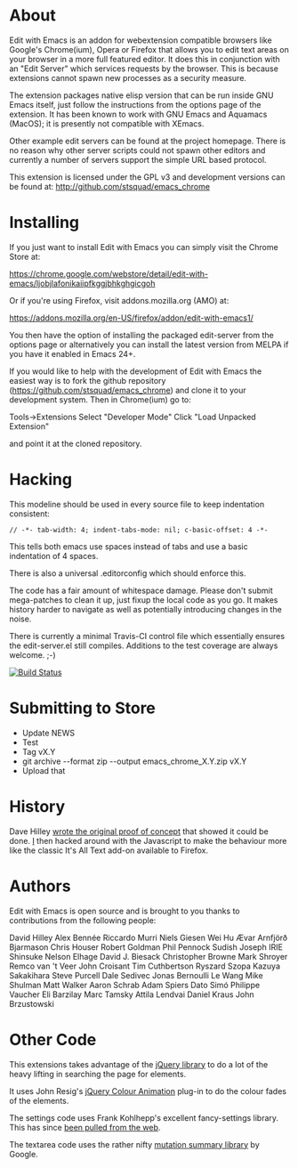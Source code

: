 About
=====

Edit with Emacs is an addon for webextension compatible browsers like
Google's Chrome(ium), Opera or Firefox that allows you to edit text
areas on your browser in a more full featured editor. It does this in
conjunction with an "Edit Server" which services requests by the
browser. This is because extensions cannot spawn new processes as a
security measure.

The extension packages native elisp version that can be run inside
GNU Emacs itself, just follow the instructions from the options page
of the extension. It has been known to work with GNU Emacs and
Aquamacs (MacOS); it is presently not compatible with XEmacs.

Other example edit servers can be found at the project homepage. There
is no reason why other server scripts could not spawn other editors
and currently a number of servers support the simple URL based
protocol.

This extension is licensed under the GPL v3 and development versions
can be found at: http://github.com/stsquad/emacs_chrome

Installing
==========

If you just want to install Edit with Emacs you can simply visit the
Chrome Store at:

https://chrome.google.com/webstore/detail/edit-with-emacs/ljobjlafonikaiipfkggjbhkghgicgoh

Or if you're using Firefox, visit addons.mozilla.org (AMO) at:

https://addons.mozilla.org/en-US/firefox/addon/edit-with-emacs1/

You then have the option of installing the packaged edit-server from the
options page or alternatively you can install the latest version from
MELPA if you have it enabled in Emacs 24+.

If you would like to help with the development of Edit with Emacs the
easiest way is to fork the github repository (https://github.com/stsquad/emacs_chrome)
and clone it to your development system. Then in Chrome(ium) go to:

Tools->Extensions
Select "Developer Mode"
Click "Load Unpacked Extension"

and point it at the cloned repository.

Hacking
=======

This modeline should be used in every source file to keep indentation
consistent:

    // -*- tab-width: 4; indent-tabs-mode: nil; c-basic-offset: 4 -*-

This tells both emacs use spaces instead of tabs and use a basic indentation
of 4 spaces.

There is also a universal .editorconfig which should enforce this.

The code has a fair amount of whitespace damage. Please don't submit
mega-patches to clean it up, just fixup the local code as you go. It
makes history harder to navigate as well as potentially introducing
changes in the noise.

There is currently a minimal Travis-CI control file which essentially
ensures the edit-server.el still compiles. Additions to the test
coverage are always welcome. ;-)

[![Build Status](https://travis-ci.org/stsquad/emacs_chrome.png?branch=master)](https://travis-ci.org/stsquad/emacs_chrome)

Submitting to Store
===================

* Update NEWS
* Test
* Tag vX.Y
* git archive --format zip --output emacs_chrome_X.Y.zip vX.Y
* Upload that

History
=======

Dave Hilley [wrote the original proof of concept](https://web.archive.org/web/20130719135014/http://www.thegibson.org/blog/archives/689)
that showed it could be done. [I](http://www.bennee.com/~alex) then hacked around with the Javascript
to make the behaviour more like the classic It's All Text add-on available to Firefox.

Authors
=======

Edit with Emacs is open source and is brought to you thanks to
contributions from the following people:

David Hilley
Alex Bennée
Riccardo Murri
Niels Giesen
Wei Hu
Ævar Arnfjörð Bjarmason
Chris Houser
Robert Goldman
Phil Pennock
Sudish Joseph
IRIE Shinsuke
Nelson Elhage
David J. Biesack
Christopher Browne
Mark Shroyer
Remco van 't Veer
John Croisant
Tim Cuthbertson
Ryszard Szopa
Kazuya Sakakihara
Steve Purcell
Dale Sedivec
Jonas Bernoulli
Le Wang
Mike Shulman
Matt Walker
Aaron Schrab
Adam Spiers
Dato Simó
Philippe Vaucher
Eli Barzilay
Marc Tamsky
Attila Lendvai
Daniel Kraus
John Brzustowski

Other Code
==========

This extensions takes advantage of the
[jQuery library](http://jquery.com/) to do a lot of the heavy lifting
in searching the page for elements.

It uses John Resig's
[jQuery Colour Animation](https://github.com/jquery/jquery-color)
plug-in to do the colour fades of the elements.

The settings code uses Frank Kohlhepp's excellent fancy-settings
library. This has since
[been pulled from the web](https://github.com/frankkohlhepp/fancy-settings).

The textarea code uses the rather nifty
[mutation summary library](https://github.com/rafaelw/mutation-summary)
by Google.
